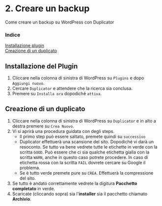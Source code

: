 # 2. Creare un backup
Come creare un backup su WordPress con Duplicator

### Indice
[Installazione plugin](#duplicator)  
[Creazione di un duplicato](#procedura)

## Installazione del Plugin
1. Cliccare nella colonna di sinistra di WordPress su `Plugins` e dopo `Aggiungi nuovo`.
2. Cercare `Duplicator` e attendere che la ricerca sia conclusa.
3. Premere su `Installa ora` dopodiché `attiva`.

## Creazione di un duplicato
1. Cliccare nella colonna di sinistra di WordPress su `Duplicator` e in alto a destra premere su `Crea Nuovo`.
2. Vi si aprirà una procedura guidata con degli steps.
      * Il primo step può essere saltato, premete quindi su `successivo`
      * Duplicator effettuerà una scansione del sito. Dopodiché vi darà un resoconto. Se tutto va bene vedrete tutte le etichette in verde con la scritta `GOOD`. Può essere che ci sia qualche etichetta gialla con la scritta `WARN`, anche in questo caso potrete procedere. In caso di etichetta rossa con la scritta `FAIL` dovrete cercare su Google il problema.
      * Se è tutto verde premete pure su `CREA`. Effettuerà la compressione del sito. 
3. Se tutto è andato correttamente vedrete la digitura **Pacchetto completato** in verde.
4. Scaricate (cliccando sopra) sia l'**installer** sia il pacchetto chiamato **Archivio**.
